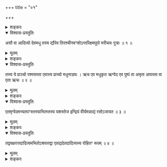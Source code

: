 +++
title = "०१"

+++

<details><summary>शङ्करः</summary>

‘असौ वा आदित्यः’ इत्यादि अध्यायारम्भे सम्बन्धः । अतीतानन्तराध्यायान्ते
उक्तम् ‘यज्ञस्य मात्रां वेद’ इति । यज्ञविषयाणि च
सामहोममन्त्रोत्थानानि
विशिष्टफलप्राप्तये यज्ञाङ्गभूतान्युपदिष्टानि ।
सर्वयज्ञानां च कार्यनिर्वृत्तिरूपः सविता महत्या श्रिया दीप्यते ।
स एष सर्वप्राणिकर्मफलभूतः प्रत्यक्षं सर्वैरुपजीव्यते । अतो
यज्ञव्यपदेशानन्तरं
तत्कार्यभूतसवितृविषयमुपासनं
सर्वपुरुषार्थेभ्यः श्रेष्ठतमफलं विधास्यामीत्येवमारभते श्रुतिः —
</details>

<details open><summary>विश्वास-प्रस्तुतिः</summary>

असौ वा आदित्यो देवमधु तस्य द्यौरेव तिरश्चीनवꣳशोऽन्तरिक्षमपूपो मरीचयः
पुत्राः ॥ १ ॥
</details>

<details><summary>मूलम्</summary>

असौ वा आदित्यो देवमधु तस्य द्यौरेव तिरश्चीनवꣳशोऽन्तरिक्षमपूपो मरीचयः
पुत्राः ॥ १ ॥
</details>

<details><summary>शङ्करः</summary>

असौ वा आदित्यो देवमध्वित्यादि । देवानां मोदनात् मध्विव मधु असौ आदित्यः ।
वस्वादीनां च मोदनहेतुत्वं वक्ष्यति सर्वयज्ञफलरूपत्वादादित्यस्य । कथं
मधुत्वमिति, आह — तस्य मधुनः द्यौरेव भ्रामरस्येव मधुनः
तिरश्चीनवंशः तिरश्चीनश्चासौ वंशश्चेति
तिरश्चीनवंशः । तिर्यग्गतेव हि द्यौर्लक्ष्यते ।
अन्तरिक्षं च मध्वपूपः द्युवंशे लग्नः सन् लम्बत इव, अतो
मध्वपूपसामान्यात् अन्तरिक्षं मध्वपूपः,
मधुनः सवितुराश्रयत्वाच्च । मरीचयः रश्मयः रश्मिस्था आपो भौमाः
सवित्राकृष्टाः । ‘एता वा आपः स्वराजो यन्मरीचयः’ ( ? )
इति हि विज्ञायन्ते । ता अन्तरिक्षमध्वपूपस्थरश्म्यन्तर्गतत्वात्
भ्रमरबीजभूताः पुत्रा इव हिता लक्ष्यन्त इति पुत्रा इव पुत्राः,
मध्वपूपनाड्यन्तर्गता हि भ्रमरपुत्राः ॥
</details>

<details open><summary>विश्वास-प्रस्तुतिः</summary>

तस्य ये प्राञ्चो रश्मयस्ता एवास्य प्राच्यो मधुनाड्यः । ऋच एव मधुकृत
ऋग्वेद एव पुष्पं ता अमृता आपस्ता वा एता ऋचः ॥ २ ॥
</details>

<details><summary>मूलम्</summary>

तस्य ये प्राञ्चो रश्मयस्ता एवास्य प्राच्यो मधुनाड्यः । ऋच एव मधुकृत
ऋग्वेद एव पुष्पं ता अमृता आपस्ता वा एता ऋचः ॥ २ ॥
</details>

<details><summary>शङ्करः</summary>

तस्य सवितुः मध्वाश्रयस्य मधुनो ये प्राञ्चः प्राच्यां दिशि गताः रश्मयः,
ता एव अस्य प्राच्यः प्रागञ्चनात् मधुनो नाड्यः मधुनाड्य इव
मध्वाधारच्छिद्राणीत्यर्थः । तत्र ऋच एव मधुकृतः
लोहितरूपं सवित्राश्रयं मधु कुर्वन्तीति मधुकृतः भ्रमरा इव ; यतो
रसानादाय मधु कुर्वन्ति, तत्पुष्पमिव पुष्पम् ऋग्वेद एव । तत्र
ऋग्ब्राह्मणसमुदायस्य ऋग्वेदाख्यत्वात् शब्दमात्राच्च
भोग्यरूपरसनिस्रावासम्भवात् ऋग्वेदशब्देन अत्र ऋग्वेदविहितं
कर्म, ततो हि कर्मफलभूतमधुरसनिस्रावसम्भवात् । मधुकरैरिव
पुष्पस्थानीयादृग्वेदविहितात्कर्मणः अप आदाय
ऋग्भिर्मधु निर्वर्त्यते । कास्ता आप इति, आह — ताः
कर्मणि प्रयुक्ताः सोमाज्यपयोरूपाः अग्नौ प्रक्षिप्ताः
तत्पाकाभिनिर्वृत्ता अमृताः
अमृतार्थत्वादत्यन्तरसवत्यः आपो
भवन्ति । तद्रसानादाय ता वा एता ऋचः पुष्पेभ्यो रसमाददाना इव
भ्रमरा ऋचः ॥
</details>

<details open><summary>विश्वास-प्रस्तुतिः</summary>

एतमृग्वेदमभ्यतपꣳस्तस्याभितप्तस्य यशस्तेज इन्द्रियं वीर्यमन्नाद्यं
रसोऽजायत ॥ ३ ॥
</details>

<details><summary>मूलम्</summary>

एतमृग्वेदमभ्यतपꣳस्तस्याभितप्तस्य यशस्तेज इन्द्रियं वीर्यमन्नाद्यं
रसोऽजायत ॥ ३ ॥
</details>

<details><summary>शङ्करः</summary>

एतम् ऋग्वेदम् ऋग्वेदविहितं कर्म पुष्पस्थानीयम् अभ्यतपन् अभितापं कृतवत्य
इव एता ऋचः कर्मणि प्रयुक्ताः । ऋग्भिर्हि मन्त्रैः
शस्त्राद्यङ्गभावमुपगतैः
क्रियमाणं कर्म मधुनिर्वर्तकं रसं मुञ्चतीत्युपपद्यते,
पुष्पाणीव भ्रमरैराचूष्यमाणानि । तदेतदाह — तस्य ऋग्वेदस्य
अभितप्तस्य । कोऽसौ रसः, यः ऋङ्मधुकराभितापनिःसृत इत्युच्यते ? यशः
विश्रुतत्वं तेजः देहगता दीप्तिः इन्द्रियं
सामर्थ्योपेतैरिन्द्रियैरवैकल्यं
वीर्यं सामर्थ्यं बलमित्यर्थः, अन्नाद्यम् अन्नं च तदाद्यं च
येनोपयुज्यमानेनाहन्यहनि देवानां स्थितिः
स्यात् तदन्नाद्यम् एष रसः अजायत यागादिलक्षणात्कर्मणः ॥
</details>

<details open><summary>विश्वास-प्रस्तुतिः</summary>

तद्व्यक्षरत्तदादित्यमभितोऽश्रयत्तद्वा एतद्यदेतदादित्यस्य रोहितꣳ रूपम् ॥
४ ॥
</details>

<details><summary>मूलम्</summary>

तद्व्यक्षरत्तदादित्यमभितोऽश्रयत्तद्वा एतद्यदेतदादित्यस्य रोहितꣳ रूपम् ॥
४ ॥
</details>

<details><summary>शङ्करः</summary>

यश आद्यन्नाद्यपर्यन्तं तत् व्यक्षरत् विशेषेणाक्षरत् अगमत् । गत्वा च
तदादित्यम् अभितः पार्श्वतः पूर्वभागं सवितुः अश्रयत्
आश्रितवदित्यर्थः । अमुष्मिन्नादित्ये सञ्चितं
कर्मफलाख्यं मधु भोक्ष्यामह इत्येवं हि यशआदिलक्षणफलप्राप्तये
कर्माणि क्रियन्ते मनुष्यैः — केदारनिष्पादनमिव कर्षकैः । तत्प्रत्यक्षं
प्रदर्श्यते श्रद्धाहेतोः । तद्वा एतत् ; किं तत् ? यदेतत् आदित्यस्य
उद्यतो दृश्यते रोहितं रूपम् ॥

इति प्रथमखण्डभाष्यम् ॥
</details>

